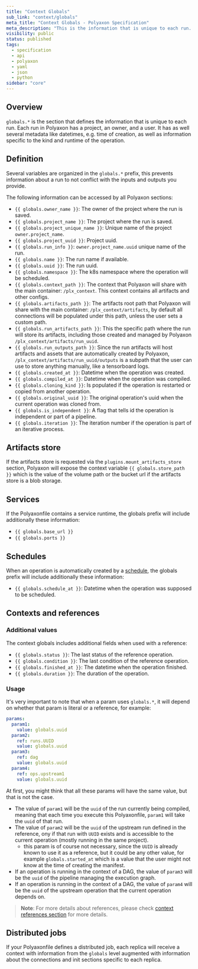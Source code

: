 ```yaml
---
title: "Context Globals"
sub_link: "context/globals"
meta_title: "Context Globals - Polyaxon Specification"
meta_description: "This is the information that is unique to each run. Each run in Polyaxon has a project, an owner, and a user. It has as well several metadata like datetimes, e.g. time of creation, as well as information specific to the kind and runtime of the operation."
visibility: public
status: published
tags:
  - specification
  - api
  - polyaxon
  - yaml
  - json
  - python
sidebar: "core"
---
```


## Overview

`globals.*` is the section that defines the information that is unique to each run. Each run in Polyaxon has a project, an owner, and a user.
It has as well several metadata like datetimes, e.g. time of creation, 
as well as information specific to the kind and runtime of the operation.

## Definition

Several variables are organized in the `globals.*` prefix,
this prevents information about a run to not conflict with the inputs and outputs you provide.

The following information can be accessed by all Polyaxon sections:

 * `{{ globals.owner_name }}`: The owner of the project where the run is saved.
 * `{{ globals.project_name }}`: The project where the run is saved.
 * `{{ globals.project_unique_name }}`: Unique name of the project `owner.project_name`.
 * `{{ globals.project_uuid }}`: Project uuid.
 * `{{ globals.run_info }}`: `owner.project_name.uuid` unique name of the run.
 * `{{ globals.name }}`: The run name if available.
 * `{{ globals.uuid }}`: The run uuid.
 * `{{ globals.namespace }}`: The k8s namespace where the operation will be scheduled.
 * `{{ globals.context_path }}`: The context that Polyaxon will share with the main container: `/plx_context`. This context contains all artifacts and other configs.
 * `{{ globals.artifacts_path }}`: The artifacts root path that Polyaxon will share with the main container: `/plx_context/artifacts`, by default all connections will be populated under this path, unless the user sets a custom path.
 * `{{ globals.run_artifacts_path }}`: This the specific path where the run will store its artifacts, including those created and managed by Polyaxon `/plx_context/artifacts/run_uuid`.
 * `{{ globals.run_outputs_path }}`: Since the run artifacts will host artifacts and assets that are automatically created by Polyaxon, `/plx_context/artifacts/run_uuid/outputs` is a subpath that the user can use to store anything manually, like a tensorboard logs.
 * `{{ globals.created_at }}`: Datetime when the operation was created.
 * `{{ globals.compiled_at }}`: Datetime when the operation was compiled.
 * `{{ globals.cloning_kind }}`: Is populated if the operation is restarted or copied from another operation.
 * `{{ globals.original_uuid }}`: The original operation's uuid when the current operation was cloned from.
 * `{{ globals.is_independent }}`: A flag that tells id the operation is independent or part of a pipeline.
 * `{{ globals.iteration }}`: The iteration number if the operation is part of an iterative process.

## Artifacts store

If the artifacts store is requested via the `plugins.mount_artifacts_store` section, Polyaxon will expose the context variable `{{ globals.store_path }}` which is
the value of the volume path or the bucket url if the artifacts store is a blob storage.

## Services

If the Polyaxonfile contains a service runtime, the globals prefix will include additionally these information:

 * `{{ globals.base_url }}`
 * `{{ globals.ports }}`

## Schedules

When an operation is automatically created by a [schedule](/docs/automation/schedules/), the globals prefix will include additionally these information:

 * `{{ globals.schedule_at }}`: Datetime when the operation was supposed to be scheduled. 

## Contexts and references

### Additional values

The context globals includes additional fields when used with a reference: 

 * `{{ globals.status }}`: The last status of the reference operation.
 * `{{ globals.condition }}`: The last condition of the reference operation.
 * `{{ globals.finished_at }}`: The datetime when the operation finished.
 * `{{ globals.duration }}`: The duration of the operation.

### Usage

It's very important to note that when a param uses `globals.*`, it will depend on whether that param is literal or a reference, for example:

```yaml
params:
  param1:
    value: globals.uuid
  param2:
    ref: runs.UUID
    value: globals.uuid
  param3:
    ref: dag
    value: globals.uuid
  param4:
    ref: ops.upstream1
    value: globals.uuid
```

At first, you might think that all these params will have the same value, but that is not the case.

 * The value of `param1` will be the `uuid` of the run currently being compiled, meaning that each time you execute this Polyaxonfile, `param1` will take the `uuid` of that run.
 * The value of `param2` will be the `uuid` of the upstream run defined in the reference, ony if that run with `UUID` exists and is accessible to the current operation (mostly running in the same project).
   * this param is of course not necessary, since the `UUID` is already known to use it as a reference, but it could be any other value, for example `globals.started_at` which is a value that the user might not know at the time of creating the manifest.
 * If an operation is running in the context of a DAG, the value of `param3` will be the `uuid` of the pipeline managing the execution graph.
 * If an operation is running in the context of a DAG, the value of `param4` will be the `uuid` of the upstream operation that the current operation depends on.

> **Note**: For more details about references, please check [context references section](/docs/core/context/globals/) for more details. 

## Distributed jobs

If your Polyaxonfile defines a distributed job, each replica will receive a context with information from the `globals` level augmented with
information about the connections and init sections specific to each replica.
